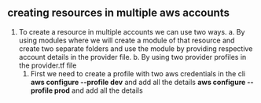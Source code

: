 ## creating resources in multiple aws accounts
1. To create a resource in multiple accounts we can use two ways.
   a. By using modules where we will create a module of that resource and create two separate folders and use the module by providing respective account details in the provider file.
   b. By using two provider profiles in the provider.tf file
     1. First we need to create a profile with two aws credentials in the cli                                                                                  
         **aws configure --profile dev** and add all the details
         **aws configure --profile prod** and add all the details   
